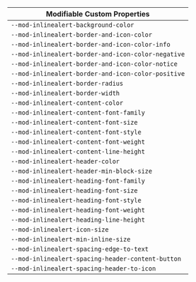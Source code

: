 | Modifiable Custom Properties |
| --- |
| `--mod-inlinealert-background-color` |
| `--mod-inlinealert-border-and-icon-color` |
| `--mod-inlinealert-border-and-icon-color-info` |
| `--mod-inlinealert-border-and-icon-color-negative` |
| `--mod-inlinealert-border-and-icon-color-notice` |
| `--mod-inlinealert-border-and-icon-color-positive` |
| `--mod-inlinealert-border-radius` |
| `--mod-inlinealert-border-width` |
| `--mod-inlinealert-content-color` |
| `--mod-inlinealert-content-font-family` |
| `--mod-inlinealert-content-font-size` |
| `--mod-inlinealert-content-font-style` |
| `--mod-inlinealert-content-font-weight` |
| `--mod-inlinealert-content-line-height` |
| `--mod-inlinealert-header-color` |
| `--mod-inlinealert-header-min-block-size` |
| `--mod-inlinealert-heading-font-family` |
| `--mod-inlinealert-heading-font-size` |
| `--mod-inlinealert-heading-font-style` |
| `--mod-inlinealert-heading-font-weight` |
| `--mod-inlinealert-heading-line-height` |
| `--mod-inlinealert-icon-size` |
| `--mod-inlinealert-min-inline-size` |
| `--mod-inlinealert-spacing-edge-to-text` |
| `--mod-inlinealert-spacing-header-content-button` |
| `--mod-inlinealert-spacing-header-to-icon` |